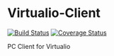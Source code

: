 # Virtualio-Client

[![Build Status](https://travis-ci.org/SonyPony/Virtualio-Client.svg)](https://travis-ci.org/SonyPony/Virtualio-Client)   [![Coverage Status](https://coveralls.io/repos/SonyPony/Virtualio-Client/badge.svg?branch=develop&service=github)](https://coveralls.io/github/SonyPony/Virtualio-Client?branch=develop)

PC Client for Virtualio
